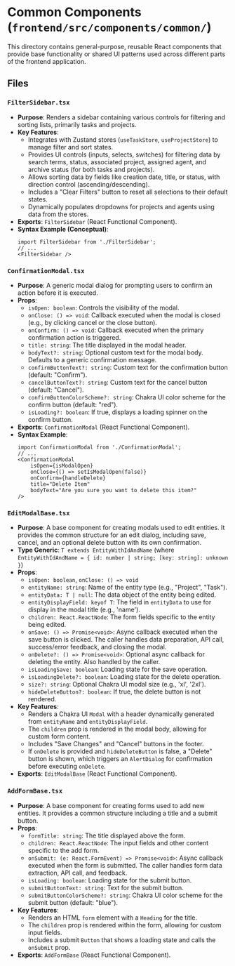 # Common Components (`frontend/src/components/common/`)

This directory contains general-purpose, reusable React components that provide base functionality or shared UI patterns used across different parts of the frontend application.

## Files

### `FilterSidebar.tsx`
-   **Purpose**: Renders a sidebar containing various controls for filtering and sorting lists, primarily tasks and projects.
-   **Key Features**:
    -   Integrates with Zustand stores (`useTaskStore`, `useProjectStore`) to manage filter and sort states.
    -   Provides UI controls (inputs, selects, switches) for filtering data by search terms, status, associated project, assigned agent, and archive status (for both tasks and projects).
    -   Allows sorting data by fields like creation date, title, or status, with direction control (ascending/descending).
    -   Includes a "Clear Filters" button to reset all selections to their default states.
    -   Dynamically populates dropdowns for projects and agents using data from the stores.
-   **Exports**: `FilterSidebar` (React Functional Component).
-   **Syntax Example (Conceptual)**:
    ```tsx
    import FilterSidebar from './FilterSidebar';
    // ...
    <FilterSidebar />
    ```

### `ConfirmationModal.tsx`
-   **Purpose**: A generic modal dialog for prompting users to confirm an action before it is executed.
-   **Props**:
    -   `isOpen: boolean`: Controls the visibility of the modal.
    -   `onClose: () => void`: Callback executed when the modal is closed (e.g., by clicking cancel or the close button).
    -   `onConfirm: () => void`: Callback executed when the primary confirmation action is triggered.
    -   `title: string`: The title displayed in the modal header.
    -   `bodyText?: string`: Optional custom text for the modal body. Defaults to a generic confirmation message.
    -   `confirmButtonText?: string`: Custom text for the confirmation button (default: "Confirm").
    -   `cancelButtonText?: string`: Custom text for the cancel button (default: "Cancel").
    -   `confirmButtonColorScheme?: string`: Chakra UI color scheme for the confirm button (default: "red").
    -   `isLoading?: boolean`: If true, displays a loading spinner on the confirm button.
-   **Exports**: `ConfirmationModal` (React Functional Component).
-   **Syntax Example**:
    ```tsx
    import ConfirmationModal from './ConfirmationModal';
    // ...
    <ConfirmationModal 
        isOpen={isModalOpen}
        onClose={() => setIsModalOpen(false)}
        onConfirm={handleDelete}
        title="Delete Item"
        bodyText="Are you sure you want to delete this item?"
    />
    ```

### `EditModalBase.tsx`
-   **Purpose**: A base component for creating modals used to edit entities. It provides the common structure for an edit dialog, including save, cancel, and an optional delete button with its own confirmation.
-   **Type Generic**: `T extends EntityWithIdAndName` (where `EntityWithIdAndName = { id: number | string; [key: string]: unknown }`)
-   **Props**:
    -   `isOpen: boolean`, `onClose: () => void`
    -   `entityName: string`: Name of the entity type (e.g., "Project", "Task").
    -   `entityData: T | null`: The data object of the entity being edited.
    -   `entityDisplayField: keyof T`: The field in `entityData` to use for display in the modal title (e.g., 'name').
    -   `children: React.ReactNode`: The form fields specific to the entity being edited.
    -   `onSave: () => Promise<void>`: Async callback executed when the save button is clicked. The caller handles data preparation, API call, success/error feedback, and closing the modal.
    -   `onDelete?: () => Promise<void>`: Optional async callback for deleting the entity. Also handled by the caller.
    -   `isLoadingSave: boolean`: Loading state for the save operation.
    -   `isLoadingDelete?: boolean`: Loading state for the delete operation.
    -   `size?: string`: Optional Chakra UI modal size (e.g., 'xl', '2xl').
    -   `hideDeleteButton?: boolean`: If true, the delete button is not rendered.
-   **Key Features**:
    -   Renders a Chakra UI `Modal` with a header dynamically generated from `entityName` and `entityDisplayField`.
    -   The `children` prop is rendered in the modal body, allowing for custom form content.
    -   Includes "Save Changes" and "Cancel" buttons in the footer.
    -   If `onDelete` is provided and `hideDeleteButton` is false, a "Delete" button is shown, which triggers an `AlertDialog` for confirmation before executing `onDelete`.
-   **Exports**: `EditModalBase` (React Functional Component).

### `AddFormBase.tsx`
-   **Purpose**: A base component for creating forms used to add new entities. It provides a common structure including a title and a submit button.
-   **Props**:
    -   `formTitle: string`: The title displayed above the form.
    -   `children: React.ReactNode`: The input fields and other content specific to the add form.
    -   `onSubmit: (e: React.FormEvent) => Promise<void>`: Async callback executed when the form is submitted. The caller handles form data extraction, API call, and feedback.
    -   `isLoading: boolean`: Loading state for the submit button.
    -   `submitButtonText: string`: Text for the submit button.
    -   `submitButtonColorScheme?: string`: Chakra UI color scheme for the submit button (default: "blue").
-   **Key Features**:
    -   Renders an HTML `form` element with a `Heading` for the title.
    -   The `children` prop is rendered within the form, allowing for custom input fields.
    -   Includes a submit `Button` that shows a loading state and calls the `onSubmit` prop.
-   **Exports**: `AddFormBase` (React Functional Component). 